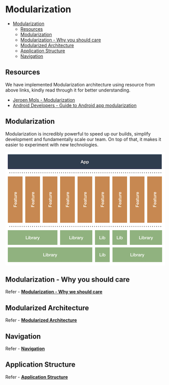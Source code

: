# Modularization

<!-- TOC -->

* [Modularization](#modularization)
    * [Resources](#resources)
    * [Modularization](#modularization)
    * [Modularization - Why you should care](#modularization---why-you-should-care)
    * [Modularized Architecture](#modularized-architecture)
    * [Application Structure](#application-structure)
    * [Navigation](#navigation)

<!-- TOC -->

## Resources

We have implemented Modularization architecture using resource from above links, kindly read through
it for better understanding.

- [Jeroen Mols - Modularization](https://jeroenmols.com/blog/2019/03/06/modularizationwhy)
- [Android Developers - Guide to Android app modularization](https://developer.android.com/topic/modularization)

## Modularization

Modularization is incredibly powerful to speed up our builds, simplify development and fundamentally
scale our team. On top of that, it makes it easier to experiment with new technologies.

<img src="./pics/modularized_architecture.png" />

## Modularization - Why you should care

Refer -  [**Modularization - Why we should care**](./modularization_why_we_should_care.md)

## Modularized Architecture

Refer -  [**Modularized Architecture**](./modularized_architecture.md)

## Navigation

Refer -  [**Navigation**](./modularization_navigation.md)

## Application Structure

Refer -  [**Application Structure**](./modularization_application_structure.md)

